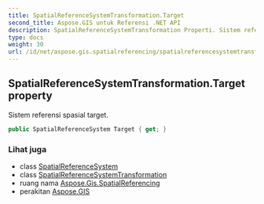 ```yaml
---
title: SpatialReferenceSystemTransformation.Target
second_title: Aspose.GIS untuk Referensi .NET API
description: SpatialReferenceSystemTransformation Properti. Sistem referensi spasial target.
type: docs
weight: 30
url: /id/net/aspose.gis.spatialreferencing/spatialreferencesystemtransformation/target/
---
```

## SpatialReferenceSystemTransformation.Target property

Sistem referensi spasial target.

```csharp
public SpatialReferenceSystem Target { get; }
```

### Lihat juga

* class [SpatialReferenceSystem](../../spatialreferencesystem/)
* class [SpatialReferenceSystemTransformation](../)
* ruang nama [Aspose.Gis.SpatialReferencing](../../spatialreferencesystemtransformation/)
* perakitan [Aspose.GIS](../../../)


